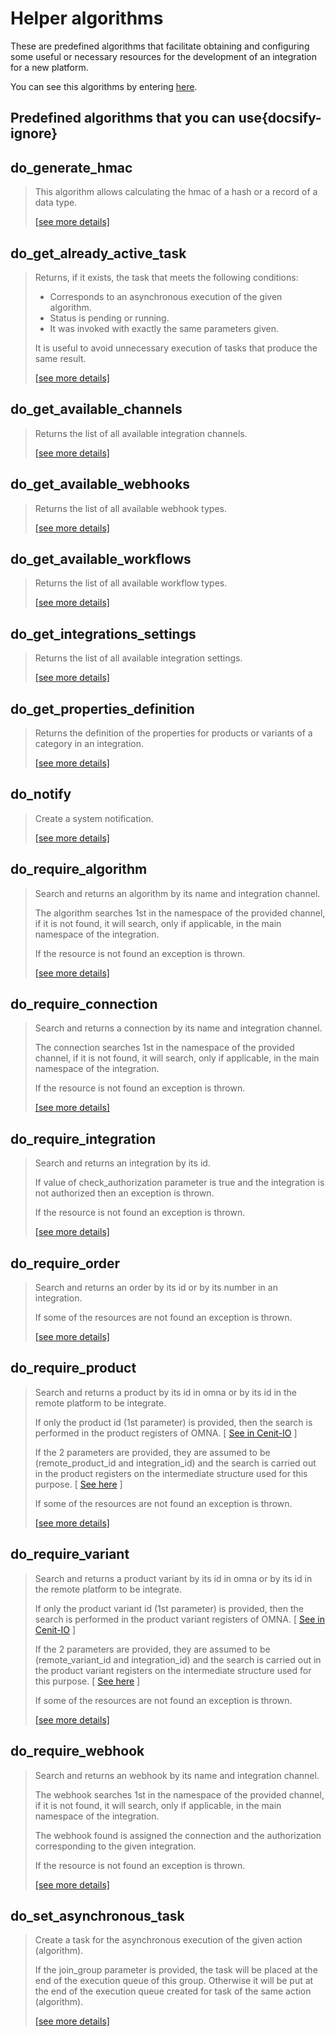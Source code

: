 # Helper algorithms

These are predefined algorithms that facilitate obtaining and configuring some useful or necessary resources for the
development of an integration for a new platform.

You can see this algorithms by entering [here](https://cenit.io/algorithm?f[name][40703][o]=starts_with&f[name][40703][v]=do_&f[namespace][40840][v]=OMNAv2).

## Predefined algorithms that you can use{docsify-ignore}

## do_generate_hmac

> This algorithm allows calculating the hmac of a hash or a record of a data type.
>
> [[see more details]](do_generate_hmac ':class=see-more')

## do_get_already_active_task

> Returns, if it exists, the task that meets the following conditions:
> 
> * Corresponds to an asynchronous execution of the given algorithm.
> * Status is pending or running.
> * It was invoked with exactly the same parameters given.
> 
> It is useful to avoid unnecessary execution of tasks that produce the same result.
>
> [[see more details]](do_get_already_active_task ':class=see-more')

## do_get_available_channels

> Returns the list of all available integration channels.
>
> [[see more details]](do_get_available_channels ':class=see-more')

## do_get_available_webhooks

> Returns the list of all available webhook types.
>
> [[see more details]](do_get_available_webhooks ':class=see-more')

## do_get_available_workflows

> Returns the list of all available workflow types.
>
> [[see more details]](do_get_available_workflows ':class=see-more')

## do_get_integrations_settings

> Returns the list of all available integration settings.
>
> [[see more details]](do_get_integrations_settings ':class=see-more')

## do_get_properties_definition

> Returns the definition of the properties for products or variants of a category in an integration.
>
> [[see more details]](do_get_properties_definition ':class=see-more')

## do_notify

> Create a system notification.
>
> [[see more details]](do_notify ':class=see-more')

## do_require_algorithm

> Search and returns an algorithm by its name and integration channel.
> 
> The algorithm searches 1st in the namespace of the provided channel, if it is not found, it will search, 
> only if applicable, in the main namespace of the integration.
> 
> If the resource is not found an exception is thrown.
>
> [[see more details]](do_require_algorithm ':class=see-more')

## do_require_connection

> Search and returns a connection by its name and integration channel.
> 
> The connection searches 1st in the namespace of the provided channel, if it is not found, it will search, 
> only if applicable, in the main namespace of the integration.
> 
> If the resource is not found an exception is thrown.
>
> [[see more details]](do_require_connection ':class=see-more')

## do_require_integration

> Search and returns an integration by its id.
> 
> If value of check_authorization parameter is true and the integration is not authorized then 
> an exception is thrown.
> 
> If the resource is not found an exception is thrown.
>
> [[see more details]](do_require_integration ':class=see-more')

## do_require_order

> Search and returns an order by its id or by its number in an integration.
> 
> If some of the resources are not found an exception is thrown.
>
> [[see more details]](do_require_order ':class=see-more')

## do_require_product

> Search and returns a product by its id in omna or by its id in the remote platform to be integrate.
> 
> If only the product id (1st parameter) is provided, then the search is performed in the product registers of OMNA.
> [ [See in Cenit-IO](https://cenit.io/json_data_type?f[namespace][24075][v]=OMNAv2&f[name][24160][o]=is&f[name][24160][v]=Product") ]
> 
> If the 2 parameters are provided, they are assumed to be (remote_product_id and integration_id) and the search is 
> carried out in the product registers on the intermediate structure used for this purpose.
> [ [See here](../data-types/Product.md) ]
> 
> If some of the resources are not found an exception is thrown.
>
> [[see more details]](do_require_product ':class=see-more')

## do_require_variant

> Search and returns a product variant by its id in omna or by its id in the remote platform to be integrate.
> 
> If only the product variant id (1st parameter) is provided, then the search is performed in the product variant registers of OMNA.
> [ [See in Cenit-IO](https://cenit.io/json_data_type?f[namespace][24075][v]=OMNAv2&f[name][24160][o]=is&f[name][24160][v]=Variant") ]
> 
> If the 2 parameters are provided, they are assumed to be (remote_variant_id and integration_id) and the search is 
> carried out in the product variant registers on the intermediate structure used for this purpose.
> [ [See here](../data-types/Variant.md) ]
> 
> If some of the resources are not found an exception is thrown.
>
> [[see more details]](do_require_variant ':class=see-more')

## do_require_webhook

> Search and returns an webhook by its name and integration channel.
> 
> The webhook searches 1st in the namespace of the provided channel, if it is not found, it will search, 
> only if applicable, in the main namespace of the integration.
> 
> The webhook found is assigned the connection and the authorization corresponding to the given integration.
> 
> If the resource is not found an exception is thrown.
>
> [[see more details]](do_require_webhook ':class=see-more')

## do_set_asynchronous_task

> Create a task for the asynchronous execution of the given action (algorithm).
> 
> If the join_group parameter is provided, the task will be placed at the end of the execution queue of this group. 
> Otherwise it will be put at the end of the execution queue created for task of the same action (algorithm).
>
> [[see more details]](do_set_asynchronous_task ':class=see-more')

